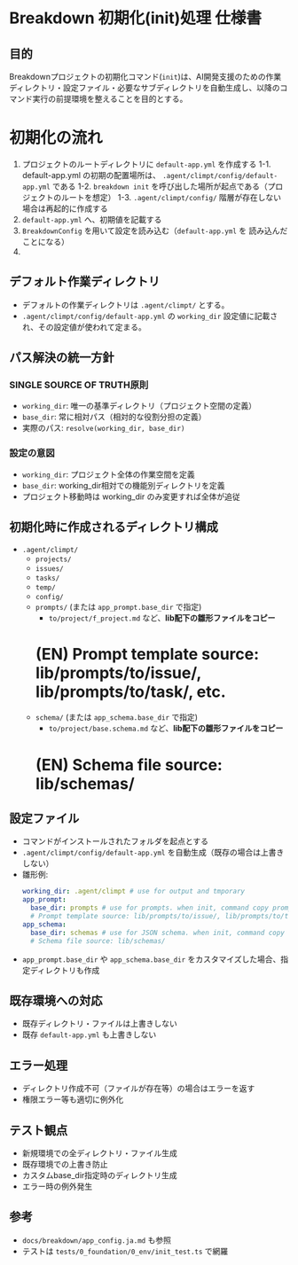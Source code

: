 # Breakdown 初期化(init)処理 仕様書

## 目的
Breakdownプロジェクトの初期化コマンド(`init`)は、AI開発支援のための作業ディレクトリ・設定ファイル・必要なサブディレクトリを自動生成し、以降のコマンド実行の前提環境を整えることを目的とする。

# 初期化の流れ

1. プロジェクトのルートディレクトリに `default-app.yml` を作成する
1-1. default-app.yml の初期の配置場所は、 `.agent/climpt/config/default-app.yml` である
1-2. `breakdown init` を呼び出した場所が起点である（プロジェクトのルートを想定）
1-3. `.agent/climpt/config/` 階層が存在しない場合は再起的に作成する
2. `default-app.yml` へ、初期値を記載する
3. `BreakdownConfig` を用いて設定を読み込む（`default-app.yml` を 読み込んだことになる）
4. 


## デフォルト作業ディレクトリ
- デフォルトの作業ディレクトリは `.agent/climpt/` とする。
- `.agent/climpt/config/default-app.yml` の `working_dir` 設定値に記載され、その設定値が使われて定まる。

## パス解決の統一方針
### SINGLE SOURCE OF TRUTH原則
- `working_dir`: 唯一の基準ディレクトリ（プロジェクト空間の定義）
- `base_dir`: 常に相対パス（相対的な役割分担の定義）
- 実際のパス: `resolve(working_dir, base_dir)`

### 設定の意図
- `working_dir`: プロジェクト全体の作業空間を定義
- `base_dir`: working_dir相対での機能別ディレクトリを定義
- プロジェクト移動時は working_dir のみ変更すれば全体が追従

## 初期化時に作成されるディレクトリ構成
- `.agent/climpt/`
  - `projects/`
  - `issues/`
  - `tasks/`
  - `temp/`
  - `config/`
  - `prompts/` (または `app_prompt.base_dir` で指定)
    - `to/project/f_project.md` など、**lib配下の雛形ファイルをコピー**
    # (EN) Prompt template source: lib/prompts/to/issue/, lib/prompts/to/task/, etc.
  - `schema/` (または `app_schema.base_dir` で指定)
    - `to/project/base.schema.md` など、**lib配下の雛形ファイルをコピー**
    # (EN) Schema file source: lib/schemas/

## 設定ファイル
- コマンドがインストールされたフォルダを起点とする
- `.agent/climpt/config/default-app.yml` を自動生成（既存の場合は上書きしない）
- 雛形例:
  ```yaml
  working_dir: .agent/climpt # use for output and tmporary
  app_prompt:
    base_dir: prompts # use for prompts. when init, command copy prompt files from app default (lib配下) to this dir.
    # Prompt template source: lib/prompts/to/issue/, lib/prompts/to/task/, etc.
  app_schema:
    base_dir: schemas # use for JSON schema. when init, command copy schema files from app default (lib配下) to this dir.
    # Schema file source: lib/schemas/
  ```
- `app_prompt.base_dir` や `app_schema.base_dir` をカスタマイズした場合、指定ディレクトリも作成

## 既存環境への対応
- 既存ディレクトリ・ファイルは上書きしない
- 既存 `default-app.yml` も上書きしない

## エラー処理
- ディレクトリ作成不可（ファイルが存在等）の場合はエラーを返す
- 権限エラー等も適切に例外化

## テスト観点
- 新規環境での全ディレクトリ・ファイル生成
- 既存環境での上書き防止
- カスタムbase_dir指定時のディレクトリ生成
- エラー時の例外発生

## 参考
- `docs/breakdown/app_config.ja.md` も参照
- テストは `tests/0_foundation/0_env/init_test.ts` で網羅 